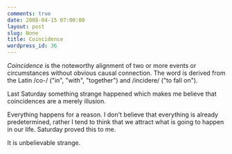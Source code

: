 ```yaml
---
comments: true
date: 2008-04-15 07:00:00
layout: post
slug: None
title: Coincidence
wordpress_id: 36
---
```


*Coincidence* is the noteworthy alignment of two or more events or circumstances without obvious causal connection. The word is derived from the Latin /co-/ ("in", "with", "together") and /incidere/ ("to fall on").

Last Saturday something strange happened which makes me believe that coincidences are a merely illusion.

Everything happens for a reason. I don't believe that everything is already predetermined, rather I tend to think that we attract what is going to happen in our life. Saturday proved this to me.

It is unbelievable strange. 
